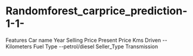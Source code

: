 # Randomforest_carprice_prediction-1-1-
Features
Car name 
Year
Selling Price
Present Price
Kms Driven --Kilometers
Fuel Type --petrol/diesel
Seller_Type
Transmission


